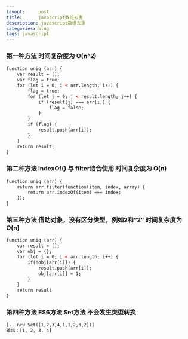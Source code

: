 ```yaml
---
layout:     post
title:      javascript数组去重
description: javascript数组去重
categories: blog
tags: javascript
---
```


### 第一种方法 时间复杂度为 O(n^2)

```html
function uniq (arr) {
	var result = [];
	var flag = true;
	for (let i = 0; i < arr.length; i++) {
		flag = true;
		for (let j = 0; j < result.length; j++) {
			if (result[j] === arr[i]) {
				flag = false;
			}
		}
		if (flag) {
			result.push(arr[i]);
		}
	}
	return result;
}
```

### 第二种方法 indexOf() 与 filter结合使用 时间复杂度为 O(n)

```html
function uniq (arr) {
	return arr.filter(function(item, index, array) {
		return arr.indexOf(item) === index;
	});
}
```      
        
### 第三种方法 借助对象，没有区分类型，例如2和“2” 时间复杂度为 O(n)

```html
function uniq (arr) {
	var result = [];
	var obj = {};
	for (let i = 0; i < arr.length; i++) {
		if(!obj[arr[i]]) {
			result.push(arr[i]);
			obj[arr[i]] = 1;
		}
	}
	return result
}
``` 

### 第四种方法 ES6方法 Set方法 不会发生类型转换

```html
[...new Set([1,2,3,4,1,1,2,3,2])]
输出：[1, 2, 3, 4]
``` 
